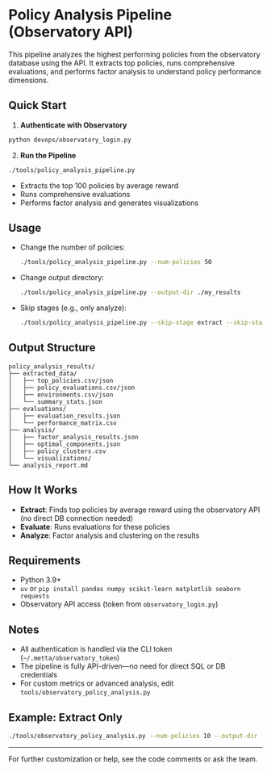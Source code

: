 # Policy Analysis Pipeline (Observatory API)

This pipeline analyzes the highest performing policies from the observatory database using the API. It extracts top policies, runs comprehensive evaluations, and performs factor analysis to understand policy performance dimensions.

## Quick Start

1. **Authenticate with Observatory**

```bash
python devops/observatory_login.py
```

2. **Run the Pipeline**

```bash
./tools/policy_analysis_pipeline.py
```

- Extracts the top 100 policies by average reward
- Runs comprehensive evaluations
- Performs factor analysis and generates visualizations

## Usage

- Change the number of policies:
  ```bash
  ./tools/policy_analysis_pipeline.py --num-policies 50
  ```
- Change output directory:
  ```bash
  ./tools/policy_analysis_pipeline.py --output-dir ./my_results
  ```
- Skip stages (e.g., only analyze):
  ```bash
  ./tools/policy_analysis_pipeline.py --skip-stage extract --skip-stage evaluate
  ```

## Output Structure

```
policy_analysis_results/
├── extracted_data/
│   ├── top_policies.csv/json
│   ├── policy_evaluations.csv/json
│   ├── environments.csv/json
│   └── summary_stats.json
├── evaluations/
│   ├── evaluation_results.json
│   └── performance_matrix.csv
├── analysis/
│   ├── factor_analysis_results.json
│   ├── optimal_components.json
│   ├── policy_clusters.csv
│   └── visualizations/
└── analysis_report.md
```

## How It Works

- **Extract**: Finds top policies by average reward using the observatory API (no direct DB connection needed)
- **Evaluate**: Runs evaluations for these policies
- **Analyze**: Factor analysis and clustering on the results

## Requirements
- Python 3.9+
- `uv` or `pip install pandas numpy scikit-learn matplotlib seaborn requests`
- Observatory API access (token from `observatory_login.py`)

## Notes
- All authentication is handled via the CLI token (`~/.metta/observatory_token`)
- The pipeline is fully API-driven—no need for direct SQL or DB credentials
- For custom metrics or advanced analysis, edit `tools/observatory_policy_analysis.py`

## Example: Extract Only

```bash
./tools/observatory_policy_analysis.py --num-policies 10 --output-dir ./top10
```

---
For further customization or help, see the code comments or ask the team.
